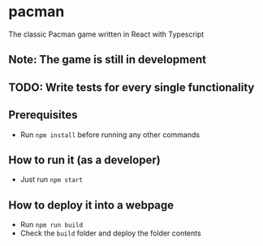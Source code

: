 # pacman
The classic Pacman game written in React with Typescript

## Note: The game is still in development

## TODO: Write tests for every single functionality

## Prerequisites
* Run `npm install` before running any other commands

## How to run it (as a developer)
* Just run `npm start`

## How to deploy it into a webpage
* Run `npm run build`
* Check the `build` folder and deploy the folder contents